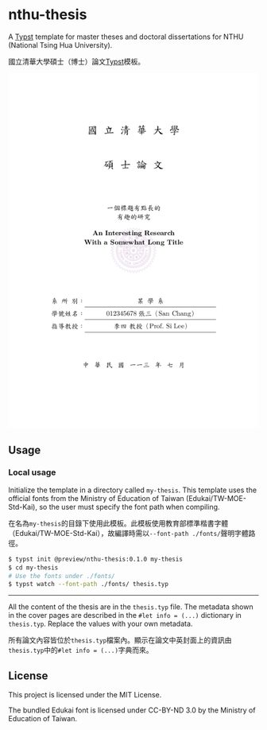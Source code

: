 # nthu-thesis

A [Typst](https://typst.app/docs/) template for master theses and doctoral dissertations for NTHU (National Tsing Hua University).

國立清華大學碩士（博士）論文[Typst](https://typst.app/docs/)模板。

![](./thumbnail.png)


## Usage

### Local usage

Initialize the template in a directory called `my-thesis`.  This template uses the official fonts from the Ministry of Education of Taiwan (Edukai/TW-MOE-Std-Kai), so the user must specify the font path when compiling.

在名為`my-thesis`的目錄下使用此模板。此模板使用教育部標準楷書字體（Edukai/TW-MOE-Std-Kai），故編譯時需以`--font-path ./fonts/`聲明字體路徑。

```sh
$ typst init @preview/nthu-thesis:0.1.0 my-thesis
$ cd my-thesis
# Use the fonts under ./fonts/
$ typst watch --font-path ./fonts/ thesis.typ
```

-----

All the content of the thesis are in the `thesis.typ` file.
The metadata shown in the cover pages are described in the `#let info = (...)` dictionary in `thesis.typ`.
Replace the values with your own metadata.

所有論文內容皆位於`thesis.typ`檔案內。顯示在論文中英封面上的資訊由`thesis.typ`中的`#let info = (...)`字典而來。


## License

This project is licensed under the MIT License.

The bundled Edukai font is licensed under CC-BY-ND 3.0 by the Ministry of Education of Taiwan.
